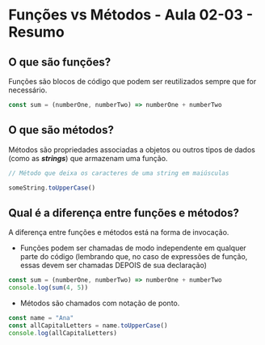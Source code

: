 # Funções vs Métodos - Aula 02-03 - Resumo

## O que são funções?

Funções são blocos de código que podem ser reutilizados sempre que for necessário.

```javascript
const sum = (numberOne, numberTwo) => numberOne + numberTwo
```

## O que são métodos?

Métodos são propriedades associadas a objetos ou outros tipos de dados (como as ***strings***) que armazenam uma função.

```javascript
// Método que deixa os caracteres de uma string em maiúsculas

someString.toUpperCase()
```

## Qual é a diferença entre funções e métodos?

A diferença entre funções e métodos está na forma de invocação.
* Funções podem ser chamadas de modo independente em qualquer parte do código (lembrando que, no caso de expressões de função, essas devem ser chamadas DEPOIS de sua declaração)

```javascript
const sum = (numberOne, numberTwo) => numberOne + numberTwo
console.log(sum(4, 5))
```

* Métodos são chamados com notação de ponto.

```javascript
const name = "Ana"
const allCapitalLetters = name.toUpperCase()
console.log(allCapitalLetters)
```